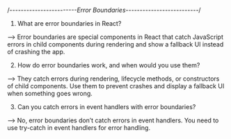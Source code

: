 /*------------------------Error Boundaries--------------------------*/


1. What are error boundaries in React?

--> Error boundaries are special components in React that catch JavaScript errors in child components during rendering and show a fallback UI instead of crashing the app.


2. How do error boundaries work, and when would you use them?

--> They catch errors during rendering, lifecycle methods, or constructors of child components. Use them to prevent crashes and display a fallback UI when something goes wrong.


3. Can you catch errors in event handlers with error boundaries?

--> No, error boundaries don’t catch errors in event handlers. You need to use try-catch in event handlers for error handling.

